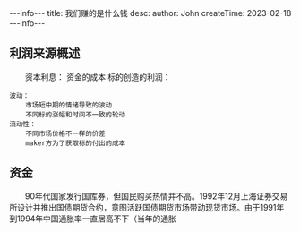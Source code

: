 ---info---
title: 我们赚的是什么钱
desc: 
author: John
createTime: 2023-02-18
---info---

## 利润来源概述
　　资本利息：
		资金的成本
	标的创造的利润：
		
	波动：
		市场短中期的情绪导致的波动
		不同标的涨幅和时间不一致的轮动
	流动性：
		不同市场价格不一样的价差
		maker方为了获取标的付出的成本

## 资金
　　90年代国家发行国库券，但国民购买热情并不高。1992年12月上海证券交易所设计并推出国债期货合约，意图活跃国债期货市场带动现货市场。由于1991年到1994年中国通胀率一直居高不下（当年的通胀
	
